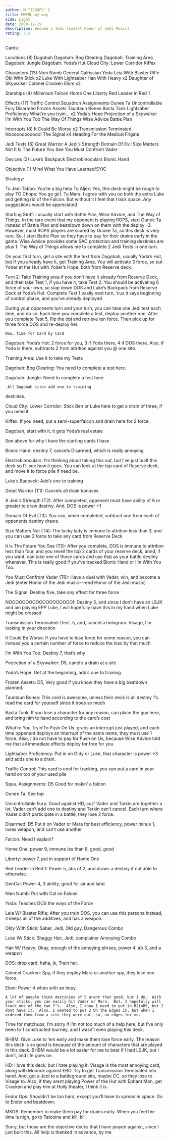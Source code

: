 ```yaml
---
author: M "ISBOPS" C
title: MWYHL my way
side: Light
date: 2000-12-19
description: Become a Jedi (insert Honor of Jedi Music)
rating: 3.5
---
```

Cards: 

Locations (8)
Dagobah
Dagobah: Bog Clearing
Dagobah: Training Area
Dagobah: Jungle
Dagobah: Yoda’s Hut
Cloud City: Lower Corridor
Kiffex

Characters (13)
Nien Numb
General Calrissian
Yoda
Leia With Blaster Rifle
Obi With Stick x2
Luke With Lightsaber
Han With Heavy x2
Daughter of SKywalker
Colonel Cracken
Elom x2

Starships (4)
Millenium Falcon
Home One
Liberty
Red Leader in Red 1

Effects (17)
Traffic Control
Squadron Assignments
Ounee Ta
Uncontrollable Fury
Disarmed
Frozen Assets
Tauntaun Bones
Bacta Tank
Lightsaber Proficiency
What’re you tryin... x2
Yoda’s Hope
Projection of a Skywalker
I’m With You Too
The Way Of Things
Wise Advice
Battle Plan

Interrupts (8)
It Could Be Worse x2
Transmission Terminated
Noooooooooooo!
The Signal x4
Heading For the Medical Frigate

Jedi Tests (6)
Great Warrior
A Jedi’s Strength
Domain Of Evil
Size Matters Not
It Is The Future You See
You Must Confront Vader

Devices (3)
Luke’s Backpack
Electrobinoculars
Bionic Hand

Objective (1)
Mind What You Have Learned/SYIC









Strategy: 

To Jedi Taboo:  You’re a big help
To Aljex: Yes, this deck might be rough to play
TO Chops: You go girl.	To Mars: I agree with you on both the extra Luke and getting rid of the Falcon.  But without it I feel that I lack space.  Any suggestions would be appreciated

 Starting Stuff:  I usually start with Battle Plan, Wise Advice, and The Way of Things.  In the rare event that my opponent is playing ROPS, start Ounee Ta instead of Battle Plan and beatdown down on them with the deploy -3.  However, most ROPS players are scared by Ounee Ta, so this deck is very rare.  So, I start Battle Plan so they have to pay for their drains early in the game.  Wise Advice provides some SAC protection and training destinies are plus 1.  The Way of Things allows me to complete 2 Jedi Tests in one turn.

  On your first turn, get a site with the text from Dagobah, usually Yoda’s Hut, but if you already have it, get Training Area.  You will activate 3 force, so put Yoder at the Hut with Yoder’s Hope, both from Reserve deck.

 Turn 2:  Take Training area if you don’t have it already from Reserve Deck, and then take Test 1, if you have it, take Test 2.  You should be activating 6 force of your own, so slap down DOS and Luke’s Backpack from Reserve Deck at Yoda’s Hut.	Complete Test 1 easily next turn, ’cuz it says beginning of control phase, and you’ve already deployed.

  During your opponents turn and your turn, you can take one Jedi test each time, and do so. Each time you complete a test, deploy another one.  After you complete Test 5, flip the obj and retrieve ten force.  Then pick up for three force DOS and re-deploy her.

    Now, time for Card by Card

Dagobah: Yoda’s Hut:   2 force for you, 3 if Yoda there, 4 if DOS there.	Also, if Yoda is there, subtracts 2 from attrition against you @ one site.

Training Area:	Use it to take my Tests

Dagobah: Bog Clearing:	You need to complete a test here.

Dagobah: Jungle:  Need to complete a test here.

     All Dagobah sites add one to training
destinies.

Cloud City: Lower Corridor:  Stick Ben or Luke here to get a drain of three, if you need it

Kiffex:  If you need, put a semi-superfalcon and drain here for 2 force.

Dagobah, start with it, it gets Yoda’s real estate

See above for why I have the starting cards I have

Bionic Hand:  destiny 7, cancels Disarmed, which is really annoying

Electrobinoculars:  I’m thinking about taking this out, but I’ve just built this deck so I’ll see how it goes.  You can look at the top card of Reserve deck, and move it to force pile if need be.

Luke’s Bacpack:  Add’s one to training

Great Warrior (T1): Cancels all drain bonuses

A Jedi’s Strength (T2): After completed, oppenent must have ability of 6 or greater to draw destiny.  And, DOS is power +1

Domain Of Evil (T3): You can, when completed, subtract one from each of oppenents destiny draws.

Size Matters Not (T4): The lucky lady is immune to attrition less than 3, and you can use 2 force to take any card from Reserve Deck

It is The Future You See (T5): After you complete, DOS is immune to attrition less than four, and you reveil the top 2 cards of your reserve deck, annd, if you want, can take one of those cards and use that as your battle destiny whenever.  This is really good if you’ve tracked Bionic Hand or I’m With You Too.

You Must Confront Vader (T6): Have a duel with Vader, win, and become a Jedi (enter Honor of the Jedi music---end Honor of the Jedi music)

The Signal: Destiny five, take any effect for three force

NOOOOOOOOOOOOOOOOOOO!:	Destiny 5, and since I don’t have an LSJK and am playing EPP Luke, I will hopefully have this in my hand when Luke might be crossed

Transmission Terminated: Dest. 5, and, cancel a hologram.  Visage, I’m looking in your direction

It Could Be Worse:  If you have to lose force for some reason, you can instead you a certain number of force to reduce the loss by that much

I’m With You Too:  Destiny 7, that’s why

Projection of a Skywalker:  D5, canel’s a drain at a site

Yoda’s Hope: Get at the beginning, add’s one to training

Frozen Assets:	D5, Very good if you know they have a big beatdown planned.

Tauntaun Bones:  This card is awesome, unless their deck is all destiny 1’s.  read the card for yourself since it does so much

Bacta Tank: If you lose a character for any reason, can place the guy here, and bring him to hand according to the card’s cost

What’re You Tryin’To Push On Us:  grabs an interrupt just played, and each time oppenent deploys an interrupt of the same name, they must use 1 force.  Also, I do not have to pay for Push on Us, because Wise Advice told me that all immediate effects deploy for free for you.

Lightsaber Proficiency: Put in on Oldy or Luke, that character is power +3 and adds one to a drain.

Traffic Control: This card is cool for tracking, you can put a card in your hand on top of your used pile

Squa. Assignments: D5 Good for makin’ a falcon

Ounee Ta:  See top

Uncontrollable Fury: Good against HD, cuz’ Vader and Tarkin are together a lot. Vader can’t add one to destiny and Tarkin can’t cancel.  Each turn where Vader didn’t participate in a battle, they lose 2 force.

Disarmed: D5 Put it on Vader or Mara for best efficiency, power minus 1, loses weapon, and can’t use another

Falcon: Need I explain?

Home One:  power 9, immune les than 8.	good, good

Liberty:  power 7, put in support of Home One

Red Leader in Red 1: Power 5, abs of 2, and draws a destiny if not able to otherwise.

GenCal:  Power 4, 3 ability, good for air and land

Nien Numb: Put with Cal on Falcon

Yoda:  Teaches DOS the ways of the Force

Leia W/ Blaster Rifle:	After you train DOS, you can use this persona instead, it keeps all of the additives, and has a weapon.

Oldy With Stick:  Saber, Jedi, Old guy.  Dangerous Combo

Luke W/ Stick:	Shaggy Hair, Jedi, complainer  Annoying Combo

Han W/ Heavy:  Okay, enough of the annoying phrses, power 4, ab 3, and a weapon

DOS: drop card, haha, jk, Train her.

Colonel Cracken:  Spy, if they deploy Mara or another spy, they lose one force.

Elom:  Power 4 when with an Impy.

    A lot of people think destinies of 5 arent that good, but I do.  With your sticks, you can easily hit Vader or Mara.  But, I hopefully will track one of the two 7’s.  Also, I know I need to put in R2inR5, but I dont have it.  Also, I wanted to put 2 On the Edges in, but when I ordered them from a site they were out, so, no edges for me.

Time for matchups, I’m sorry if I’m not too much of a help here, but I’ve only been to 1 constructed tourney, and I wasn’t even playing this deck.


BHBM:  Give Luke to ’em early and make them lose force early. The reason this deck is so good is because of the amount of characters that are played in this deck. BHBM would be a lot easier for me to beat if I had LSJK, but I don’t, and life goes on.

HD: I love this deck, but I hate playing it.  Visage is the most annoying card, along with Monnok against EBO. Try to get Transmission Terminated into hand.  And, get a Jedi to a battleground site, maybe CC, so they lose to Visage to.  Also, if they arent playing Power of the Hut with Ephant Mon, get Cracken and play him at Holly theater, I think it is.

Endor Ops:  Shouldn’t be too hard, except you’ll have to spread in space. Go to Endor and beatdown.

MKOS: Remember to make them pay for drains early.  When you feel the time is nigh, go to Tatooine and kill, kill.

 Sorry, but those are the objective decks that I have played against, since I just built this. All help is thanked in advance, by me

















